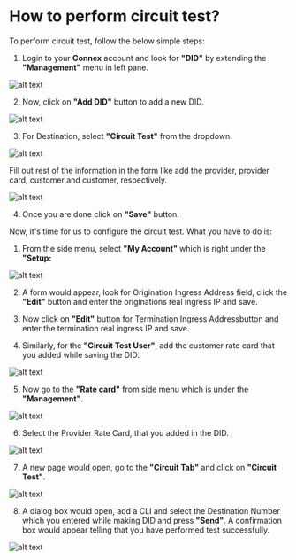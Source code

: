 # How to perform circuit test?

To perform circuit test, follow the below simple steps:

1.	Login to your **Connex** account and look for **"DID"** by extending the **"Management"** menu in left pane.
 
![alt text][circuit-test-did-1]    

2.	Now, click on **"Add DID"** button to add a new DID.

![alt text][circuit-test-did-2]  

3.	For Destination, select **"Circuit Test"** from the dropdown.

![alt text][circuit-test-did-3]  

Fill out rest of the information in the form like add the provider, provider card, customer and customer, respectively. 

![alt text][circuit-test-did-4]  

4.	Once you are done click on **"Save"** button.


Now, it's time for us to configure the circuit test. What you have to do is:

1.	From the side menu, select **"My Account"** which is right under the **"Setup:**

![alt text][circuit-test-1]  
 
2.	A form would appear, look for Origination Ingress Address field, click the **"Edit"** button and enter the originations real ingress IP and save.

3.	Now click on **"Edit"** button for Termination Ingress Addressbutton and enter the termination real ingress IP and save.

4.	Similarly, for the **"Circuit Test User"**, add the customer rate card that you added while saving the DID.

![alt text][circuit-test-2]  
 
5.	Now go to the **"Rate card"** from side menu which is under the **"Management"**.

![alt text][circuit-test-ratecard]  

6.	Select the Provider Rate Card, that you added in the DID.

![alt text][circuit-test-4]  
 
7.	A new page would open, go to the **"Circuit Tab"** and click on **"Circuit Test"**. 

![alt text][circuit-test-5]  
 
8.	A dialog box would open, add a CLI and select the Destination Number which you entered while making DID and press **"Send"**. A confirmation box would appear telling that you have performed test successfully.

![alt text][circuit-test-6]  
 
[circuit-test-1]: https://raw.githubusercontent.com/digipigeon/connexcs-user-docs/master/img/circuit-test-1.png "Circuit Test 1"
[circuit-test-2]: https://raw.githubusercontent.com/digipigeon/connexcs-user-docs/master/img/circuit-test-2.png "Circuit Test 2"
[circuit-test-3]: https://raw.githubusercontent.com/digipigeon/connexcs-user-docs/master/img/circuit-test-3.png "Circuit Test 3"
[circuit-test-4]: https://raw.githubusercontent.com/digipigeon/connexcs-user-docs/master/img/circuit-test-4.png "Circuit Test 4"
[circuit-test-5]: https://raw.githubusercontent.com/digipigeon/connexcs-user-docs/master/img/circuit-test-5.png "Circuit Test 5"
[circuit-test-6]: https://raw.githubusercontent.com/digipigeon/connexcs-user-docs/master/img/circuit-test-6.png "Circuit Test 6"
[circuit-test-did-1]: https://raw.githubusercontent.com/digipigeon/connexcs-user-docs/master/img/circuit-test-did-1.png "Circuit Test DID 1"
[circuit-test-did-2]: https://raw.githubusercontent.com/digipigeon/connexcs-user-docs/master/img/circuit-test-did-2.png "Circuit Test DID 8"
[circuit-test-did-3]: https://raw.githubusercontent.com/digipigeon/connexcs-user-docs/master/img/circuit-test-did-3.png "Circuit Test DID 9"
[circuit-test-did-4]: https://raw.githubusercontent.com/digipigeon/connexcs-user-docs/master/img/circuit-test-did-4.png "Circuit Test DID 10"
[circuit-test-ratecard]: https://raw.githubusercontent.com/digipigeon/connexcs-user-docs/master/img/circuit-test-ratecard.png "Circuit Test Ratecard"


